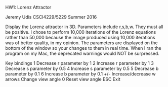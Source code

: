 HW1: Lorenz Attractor 

Jeremy Udis
CSCI4229/5229 Summer 2016

Display the Lorenz attractor in 3D. Parameters include r,s,b,w. They must all be positive. I chose to
perform 10,000 iterations of the Lorenz equations rather than 50,000 because the image produced using 10,000
iterations was of better quality, in my opinion. The parameters are displayed on the bottom of the window so your changes to them in real time. When I ran the program on my Mac, the deprecated warnings would NOT be surpressed.  

Key bindings
  1      Decrease r parameter by 1
  2      Increase r parameter by 1
  3      Decrease s parameter by 0.5
  4      Increase s parameter by 0.5
  5		 Decrease b parameter by 0.1
  6		 Increase b parameter by 0.1
  +/-    Increase/decrease w
  arrows Change view angle
  0      Reset view angle
  ESC    Exit
